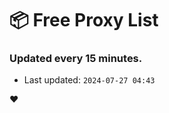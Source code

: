 # :package: Free Proxy List
### Updated every 15 minutes.

- Last updated: `2024-07-27 04:43`

:heart:
